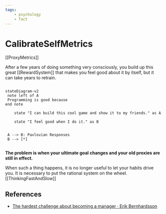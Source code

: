 ```yaml
---
tags:
    - psychology
    - fact
---
```


# CalibrateSelfMetrics

\[\[ProxyMetrics]]

After a few years of doing something very consciously, you build up this great \[\[RewardSystem]] that makes you feel good about it by itself, but it can take years to retrain.

```mermaid

stateDiagram-v2
 note left of A
 Programming is good because   
end note

    state "I can build this cool game and show it to my friends." as A

    state "I feel good when I do it." as B


 A --> B: Pavlovian Responses
 B --> [*]
    

```

**The problem is when your ultimate goal changes and your old proxies are still in effect.**

When such a thing happens, it is no longer useful to let your habits drive you. It is necessary to put the rational system on the wheel. \[\[ThinkingFastAndSlow]]

## References

- [The hardest challenge about becoming a manager · Erik Bernhardsson](https://erikbern.com/2015/06/05/the-hardest-challenge-about-becoming-a-manager.html)
